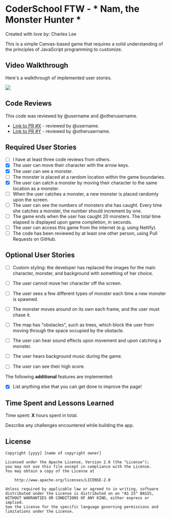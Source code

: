 # CoderSchool FTW - * Nam, the Monster Hunter *

Created with love by: Charles Lee
  
This is a simple Canvas-based game that requires a solid understanding of the principles of JavaScript programming to customize. 

## Video Walkthrough

Here's a walkthrough of implemented user stories.

![](http://g.recordit.co/cURdPMSHT2.gif)

## Code Reviews

This code was reviewed by @username and @otherusername. 

* [Link to PR #X](#) - reviewed by @username.
* [Link to PR #Y](#) - reviewed by @otherusername.   


## Required User Stories
- [ ] I have at least three code reviews from others.
- [x] The user can move their character with the arrow keys. 
- [x] The user can see a monster.
- [ ] The monster is placed at a random location within the game boundaries.
- [x] The user can catch a monster by moving their character to the same location as a monster.
- [ ] When the user catches a monster, a new monster is placed randomly upon the screen.
- [ ] The user can see the numbers of monsters she has caught. Every time she catches a monster, the number should increment by one. 
- [ ] The game ends when the user has caught 20 monsters. The total time elapsed is displayed upon game completion, in seconds.
- [ ] The user can access this game from the internet (e.g. using Netlify).
- [ ] The code has been reviewed by at least one other person, using Pull Requests on GitHub.

## Optional User Stories

- [ ] Custom styling: the developer has replaced the images for the main character, monster, and background with something of her choice.  
- [ ] The user cannot move her character off the screen. 
- [ ] The user sees a few different types of monster each time a new monster is spawned. 
- [ ] The monster moves around on its own each frame, and the user must chase it. 
- [ ] The map has "obstacles", such as trees, which block the user from moving through the space occupied by the obstacle. 
- [ ] The user can hear sound effects upon movement and upon catching a monster. 
- [ ] The user hears background music during the game. 
- [ ] The user can see their high score. 


The following **additional** features are implemented:

* [x] List anything else that you can get done to improve the page!

## Time Spent and Lessons Learned

Time spent: **X** hours spent in total.

Describe any challenges encountered while building the app.

## License

    Copyright [yyyy] [name of copyright owner]

    Licensed under the Apache License, Version 2.0 (the "License");
    you may not use this file except in compliance with the License.
    You may obtain a copy of the License at

        http://www.apache.org/licenses/LICENSE-2.0

    Unless required by applicable law or agreed to in writing, software
    distributed under the License is distributed on an "AS IS" BASIS,
    WITHOUT WARRANTIES OR CONDITIONS OF ANY KIND, either express or implied.
    See the License for the specific language governing permissions and
    limitations under the License.